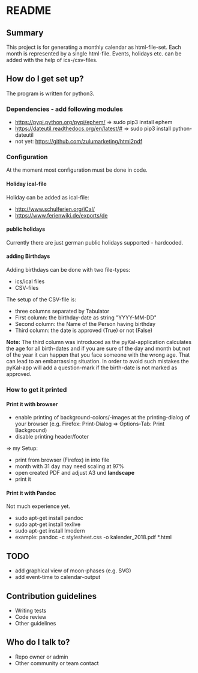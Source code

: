 # README #

## Summary
This project is for generating a monthly calendar as html-file-set. Each month is represented by a single html-file.
Events, holidays etc. can be added with the help of ics-/csv-files.

## How do I get set up? ###

The program is written for python3.

### Dependencies - add following modules

* https://pypi.python.org/pypi/ephem/ => sudo pip3 install ephem
* https://dateutil.readthedocs.org/en/latest/# => sudo pip3 install python-dateutil
* not yet: https://github.com/zulumarketing/html2pdf

### Configuration

At the moment most configuration must be done in code.

#### Holiday ical-file

Holiday can be added as ical-file: 
- http://www.schulferien.org/iCal/
- https://www.ferienwiki.de/exports/de

#### public holidays

Currently there are just german public holidays supported - hardcoded.

#### adding Birthdays

Adding birthdays can be done with two file-types:

* ics/ical files
* CSV-files

The setup of the CSV-file is:

* three columns separated by Tabulator
* First column: the birthday-date as string "YYYY-MM-DD"
* Second column: the Name of the Person having birthday
* Third column: the date is approved (True) or not (False)

**Note:** The third column was introduced as the pyKal-application calculates the age for 
all birth-dates and if you are sure of the day and month but not of the year it can happen 
that you face someone with the wrong age. 
That can lead to an embarrassing situation. In order to avoid such mistakes the pyKal-app 
will add a question-mark if the birth-date is not marked as approved.

### How to get it printed

#### Print it with browser
* enable printing of background-colors/-images at the printing-dialog of your browser (e.g. Firefox: Print-Dialog => Options-Tab: Print Background)
* disable printing header/footer

=> my Setup:
* print from browser (Firefox) in into file
* month with 31 day may need scaling at 97%
* open created PDF and adjust A3 und **landscape**
* print it

#### Print it with Pandoc
Not much experience yet.
* sudo apt-get install pandoc
* sudo apt-get install texlive
* sudo apt-get install lmodern
* example: pandoc -c stylesheet.css -o kalender_2018.pdf *.html

## TODO

* add graphical view of moon-phases (e.g. SVG)
* add event-time to calendar-output

## Contribution guidelines ###

* Writing tests
* Code review
* Other guidelines

## Who do I talk to? ###

* Repo owner or admin
* Other community or team contact
